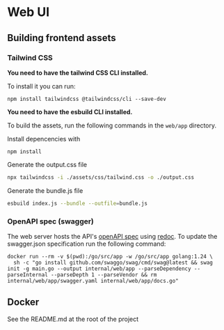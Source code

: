 # Web UI

## Building frontend assets

### Tailwind CSS

**You need to have the tailwind CSS CLI installed.**

To install it you can run:

```
npm install tailwindcss @tailwindcss/cli --save-dev
```

**You need to have the esbuild CLI installed.**

To build the assets, run the following commands in the `web/app` directory.

Install depencencies with

```
npm install
```

Generate the output.css file

```bash
npx tailwindcss -i ./assets/css/tailwind.css -o ./output.css
```

Generate the bundle.js file

```bash
esbuild index.js --bundle --outfile=bundle.js
```

### OpenAPI spec (swagger)

The web server hosts the API's [openAPI spec](https://www.openapis.org/what-is-openapi) using [redoc](https://github.com/Redocly/redoc). To update the swagger.json specification run the following command:

```
docker run --rm -v $(pwd):/go/src/app -w /go/src/app golang:1.24 \
  sh -c "go install github.com/swaggo/swag/cmd/swag@latest && swag init -g main.go --output internal/web/app --parseDependency --parseInternal --parseDepth 1 --parseVendor && rm internal/web/app/swagger.yaml internal/web/app/docs.go"
```

## Docker

See the README.md at the root of the project
